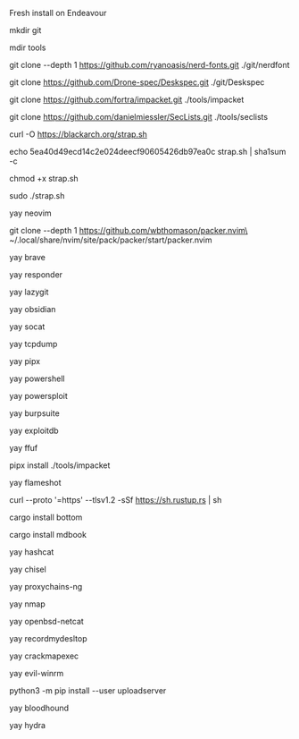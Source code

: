 Fresh install on Endeavour

mkdir git

mdir tools

git clone --depth 1 https://github.com/ryanoasis/nerd-fonts.git ./git/nerdfont

git clone https://github.com/Drone-spec/Deskspec.git ./git/Deskspec

git clone https://github.com/fortra/impacket.git ./tools/impacket

git clone https://github.com/danielmiessler/SecLists.git ./tools/seclists

curl -O https://blackarch.org/strap.sh

echo 5ea40d49ecd14c2e024deecf90605426db97ea0c strap.sh | sha1sum -c

chmod +x strap.sh

sudo ./strap.sh

yay neovim

git clone --depth 1 https://github.com/wbthomason/packer.nvim\
 ~/.local/share/nvim/site/pack/packer/start/packer.nvim

yay brave

yay responder

yay lazygit

yay obsidian

yay socat

yay tcpdump

yay pipx

yay powershell

yay powersploit

yay burpsuite

yay exploitdb

yay ffuf

pipx install ./tools/impacket

yay flameshot

curl --proto '=https' --tlsv1.2 -sSf https://sh.rustup.rs | sh

cargo install bottom

cargo install mdbook

yay hashcat

yay chisel

yay proxychains-ng

yay nmap

yay openbsd-netcat

yay recordmydesltop

yay crackmapexec

yay evil-winrm

python3 -m pip install --user uploadserver

yay bloodhound

yay hydra


